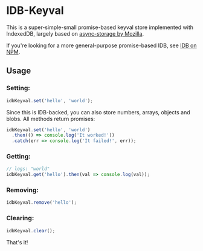 # IDB-Keyval

This is a super-simple-small promise-based keyval store implemented with IndexedDB, largely based on [async-storage by Mozilla](https://github.com/mozilla-b2g/gaia/blob/master/shared/js/async_storage.js).

If you're looking for a more general-purpose promise-based IDB, see [IDB on NPM](https://www.npmjs.com/package/idb).

## Usage

### Setting:

```js
idbKeyval.set('hello', 'world');
```

Since this is IDB-backed, you can also store numbers, arrays, objects and blobs. All methods return promises:

```js
idbKeyval.set('hello', 'world')
  .then(() => console.log('It worked!'))
  .catch(err => console.log('It failed!', err));
```

### Getting:

```js
// logs: "world"
idbKeyval.get('hello').then(val => console.log(val));
```

### Removing:

```js
idbKeyval.remove('hello');
```

### Clearing:

```js
idbKeyval.clear();
```

That's it!